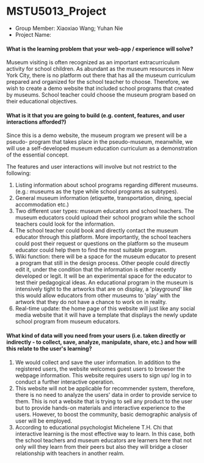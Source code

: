 # MSTU5013_Project

- Group Member: Xiaoxiao Wang; Yuhan Nie
- Project Name: 

#### What is the learning problem that your web-app / experience will solve?
Museum visiting is often recognized as an important extracurriculum activity for school children. As abundant as the museum resources in New York City, there is no platform out there that has all the museum curriculum prepared and organized for the school teacher to choose. Therefore, we wish to create a demo website that included school programs that created by museums. School teacher could choose the museum program based on their educational objectives. 

#### What is it that you are going to build (e.g. content, features, and user interactions afforded?)
Since this is a demo website, the museum program we present will be a pseudo- program that takes place in the pseudo-museum, meanwhile, we will use a self-developed museum education curriculum as a demonstration of the essential concept. 

The features and user interactions will involve but not restrict to the following:
1. Listing information about school programs regarding different museums. (e.g.: museums as the type while school programs as subtypes). 
2. General museum information (etiquette, transportation, dining, special accommodation etc.)
3. Two different user types: museum educators and school teachers. The museum educators could upload their school program while the school teachers could look for the information. 
3. The school teacher could book and directly contact the museum educator through this platform. More importantly, the school teachers could post their request or questions on the platform so the museum educator could help them to find the most suitable program. 
4. Wiki function: there will be a space for the museum educator to present a program that still in the design process. Other people could directly edit it, under the condition that the information is either recently developed or legit. It will be an experimental space for the educator to test their pedagogical ideas.  An educational program in the museum is intensively tight to the artworks that are on display, a 'playground' like this would allow educators from other museums to 'play' with the artwork that they do not have a chance to work on in reality. 
5. Real-time update: the home page of this website will just like any social media website that it will have a template that displays the newly update school program from museum educators.  

#### What kind of data will you need from your users (i.e. taken directly or indirectly - to collect, save, analyze, manipulate, share, etc.) and how will this relate to the user's learning?
1. We would collect and save the user information. In addition to the registered users, the website welcomes guest users to browser the webpage information. This website requires users to sign up/ log in to conduct a further interactive operation. 
2. This website will not be applicable for recommender system, therefore, there is no need to analyze the users' data in order to provide service to them. This is not a website that is trying to sell any product to the user but to provide hands-on materials and interactive experience to the users. However, to boost the community, basic demographic analysis of user will be employed. 
3. According to educational psychologist Michelene T.H. Chi that interactive learning is the most effective way to learn. In this case, both the school teachers and museum educators are learners here that not only will they learn from their peers but also they will bridge a closer relationship with teachers in another realm. 

